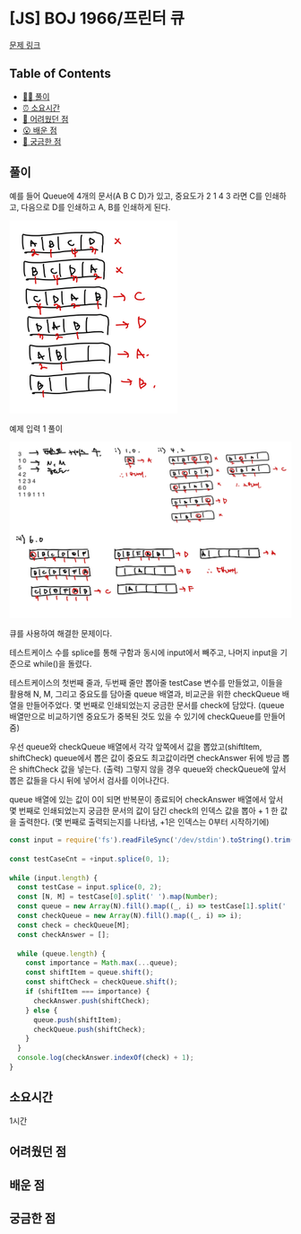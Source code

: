 <!-- 제목으로 다음과 같은 내용으로 작성해주세요 ! -->
<!-- 📚 언어 : e.g. Javascript -> [JS], Python -> [Python]  -->
<!-- 📕 백준 : BOJ 문제번호/문제제목 e.g. BOJ 2577/숫자의 개수 -->
<!-- 📗 프로그래머스 : PRO 문제번호/문제제목 e.g. PRO 120812/최빈값 구하기 -->
<!-- 💁🏻 백준허브를 사용하시면 프로그래머스의 문제번호도 확인하실 수 있습니다 -->

# [JS] BOJ 1966/프린터 큐

<!-- 아래에 # 을 지우고 문제 링크를 입력해주세요 ! -->

[문제 링크](https://www.acmicpc.net/problem/1966)

## Table of Contents

- [✍🏻 풀이](#풀이)
- [⏰ 소요시간](#소요시간)
- [🫠 어려웠던 점](#어려웠던-점)
- [😮 배운 점](#배운-점)
- [🤔 궁금한 점](#궁금한-점)

## 풀이

<!-- ```옆에 사용하는 언어를 기입하세요 e.g. javascript, python -->

예를 들어 Queue에 4개의 문서(A B C D)가 있고, 중요도가 2 1 4 3 라면 C를 인쇄하고, 다음으로 D를 인쇄하고 A, B를 인쇄하게 된다.

<img src="./src/1966js(1).jpeg" style="width:300px">

예제 입력 1 풀이

<img src="./src/1966js(2).jpg" style="width: 700px">

큐를 사용하여 해결한 문제이다.

테스트케이스 수를 splice를 통해 구함과 동시에 input에서 빼주고, 나머지 input을 기준으로 while()을 돌렸다.

테스트케이스의 첫번째 줄과, 두번째 줄만 뽑아줄 testCase 변수를 만들었고, 이들을 활용해 N, M, 그리고 중요도를 담아줄 queue 배열과, 비교군을 위한 checkQueue 배열을 만들어주었다. 몇 번째로 인쇄되었는지 궁금한 문서를 check에 담았다.
(queue 배열만으로 비교하기엔 중요도가 중복된 것도 있을 수 있기에 checkQueue를 만들어줌)

우선 queue와 checkQueue 배열에서 각각 앞쪽에서 값을 뽑았고(shiftItem, shiftCheck) queue에서 뽑은 값이 중요도 최고값이라면 checkAnswer 뒤에 방금 뽑은 shiftCheck 값을 넣는다. (출력)
그렇지 않을 경우 queue와 checkQueue에 앞서 뽑은 값들을 다시 뒤에 넣어서 검사를 이어나간다.

queue 배열에 있는 값이 0이 되면 반복문이 종료되어 checkAnswer 배열에서 앞서 몇 번째로 인쇄되었는지 궁금한 문서의 값이 담긴 check의 인덱스 값을 뽑아 + 1 한 값을 출력한다. (몇 번째로 출력되는지를 나타냄, +1은 인덱스는 0부터 시작하기에)

```javascript
const input = require('fs').readFileSync('/dev/stdin').toString().trim().split('\n');

const testCaseCnt = +input.splice(0, 1);

while (input.length) {
  const testCase = input.splice(0, 2);
  const [N, M] = testCase[0].split(' ').map(Number);
  const queue = new Array(N).fill().map((_, i) => testCase[1].split(' ').map(Number)[i]);
  const checkQueue = new Array(N).fill().map((_, i) => i);
  const check = checkQueue[M];
  const checkAnswer = [];

  while (queue.length) {
    const importance = Math.max(...queue);
    const shiftItem = queue.shift();
    const shiftCheck = checkQueue.shift();
    if (shiftItem === importance) {
      checkAnswer.push(shiftCheck);
    } else {
      queue.push(shiftItem);
      checkQueue.push(shiftCheck);
    }
  }
  console.log(checkAnswer.indexOf(check) + 1);
}
```

## 소요시간

1시간

## 어려웠던 점

## 배운 점

## 궁금한 점
